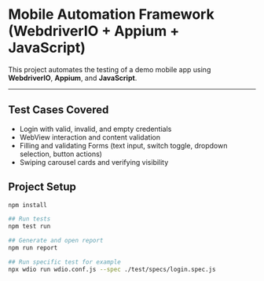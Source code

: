 # Mobile Automation Framework (WebdriverIO + Appium + JavaScript)

This project automates the testing of a demo mobile app using **WebdriverIO**, **Appium**, and **JavaScript**.

---

## Test Cases Covered

- Login with valid, invalid, and empty credentials
- WebView interaction and content validation
- Filling and validating Forms (text input, switch toggle, dropdown selection, button actions)
- Swiping carousel cards and verifying visibility

## Project Setup

```bash
npm install

## Run tests
npm test run

## Generate and open report
npm run report

## Run specific test for example
npx wdio run wdio.conf.js --spec ./test/specs/login.spec.js


